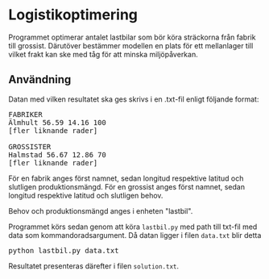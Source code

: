 # Logistikoptimering

Programmet optimerar antalet lastbilar som bör köra sträckorna från fabrik till grossist. Därutöver bestämmer modellen en plats för ett mellanlager till vilket frakt kan ske med tåg för att minska miljöpåverkan. 

## Användning

Datan med vilken resultatet ska ges skrivs i en .txt-fil enligt följande format:

<pre>
FABRIKER
Älmhult 56.59 14.16 100
[fler liknande rader]

GROSSISTER
Halmstad 56.67 12.86 70
[fler liknande rader]
</pre>

För en fabrik anges först namnet, sedan longitud respektive latitud och slutligen produktionsmängd.
För en grossist anges först namnet, sedan longitud respektive latitud och slutligen behov.

Behov och produktionsmängd anges i enheten "lastbil".

Programmet körs sedan genom att köra `lastbil.py` med path till txt-fil med data som kommandoradsargument. Då datan ligger i filen `data.txt` blir detta

<pre>
python lastbil.py data.txt
</pre>

Resultatet presenteras därefter i filen `solution.txt`.